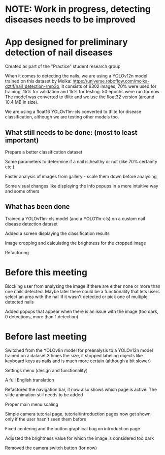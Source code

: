 # NOTE: Work in progress, detecting diseases needs to be improved

# App designed for preliminary detection of nail diseases

Created as part of the "Practice" student research group

When it comes to detecting the nails, we are using a YOLOv12n model trained on this dataset by Molka: https://universe.roboflow.com/molka-dztlf/nail_detection-rmp3o, it consists of 9302 images, 70% were used for training, 15% for validation and 15% for testing. 50 epochs were run for now. The model was converted to tflite and we use the float32 version (around 10.4 MB in size).

We are using a float16 YOLOv11m-cls converted to tflite for disease classification, although we are testing other models too.

## What still needs to be done: (most to least important)

Prepare a better classification dataset

Some parameters to determine if a nail is healthy or not (like 70% certainty etc.)

Faster analysis of images from gallery - scale them down before analysing

Some visual changes like displaying the info popups in a more intuitive way and some others

## What has been done

Trained a YOLOv11m-cls model (and a YOLO11n-cls) on a custom nail disease detection dataset

Added a screen displaying the classification results

Image cropping and calculating the brightness for the cropped image

Refactoring

# Before this meeting

Blocking user from analysing the image if there are either none or more than one nails detected. Maybe later there could be a functionality that lets users select an area with the nail if it wasn't detected or pick one of multiple detected nails

Added popups that appear when there is an issue with the image (too dark, 0 detections, more than 1 detection)

# Before last meeting

Switched from the YOLOv8n model for preanalysis to a YOLOv12n model trained on a dataset 3 times the size, it stopped labeling objects like keyboard keys as nails and is much more certain (although a bit slower)

Settings menu (design and functionality)

A full English translation

Refactored the navigation bar, it now also shows which page is active. The slide animation still needs to be added

Proper main menu scaling

Simple camera tutorial page, tutorial/introduction pages now get shown only if the user hasn't seen them before

Fixed centering and the button graphical bug on introduction page

Adjusted the brightness value for which the image is considered too dark

Removed the camera switch button (for now)
